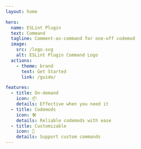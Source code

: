 ```yaml
---
layout: home

hero:
  name: ESLint Plugin
  text: Command
  tagline: Comment-as-command for one-off codemod
  image:
    src: /logo.svg
    alt: ESLint Plugin Command Logo
  actions:
    - theme: brand
      text: Get Started
      link: /guide/

features:
  - title: On-demand
    icon: 📦
    details: Effective when you need it
  - title: Codemods
    icon: 🛠️
    details: Reliable codemods with ease
  - title: Customizable
    icon: 🧩
    details: Support custom commands
---
```


<HomeDemo />
